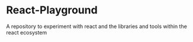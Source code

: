 # React-Playground
A repository to experiment with react and the libraries and tools within the react ecosystem
